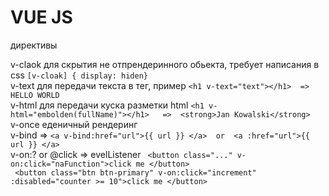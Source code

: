 # VUE JS  

директивы 

v-claok  для скрытия не отпрендеринного обьекта, требует написания в css ``` [v-cloak] { display: hiden} ``` <br>
v-text  для передачи текста в тег, пример  ```<h1 v-text="text"></h1>  => HELLO WORLD```   <br>
v-html для передачи куска разметки  html   ```<h1 v-html="embolden(fullName)"></h1>   =>  <strong>Jan Kowalski</strong>``` <br>
v-once  еденичный рендеринг <br>
v-bind  =>  ``` <a v-bind:href="url">{{ url }} </a>  or  <a :href="url">{{ url }} </a> ``` <br> 
v-on:? or @click => evelListener  ``` <button class="..." v-on:click="naFunction">click me </button>``` <br> 
``` <button class="btn btn-primary" v-on:click="increment" :disabled="counter >= 10">click me </button>``` <br> 
